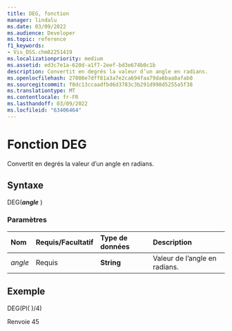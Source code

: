```yaml
---
title: DEG, fonction
manager: lindalu
ms.date: 03/09/2022
ms.audience: Developer
ms.topic: reference
f1_keywords:
- Vis_DSS.chm82251419
ms.localizationpriority: medium
ms.assetid: ed3c7e1a-620d-a1f7-2eef-bd3e674b0c1b
description: Convertit en degrés la valeur d’un angle en radians.
ms.openlocfilehash: 27008e7dff81a3a7e2ca694faa79da6baa8afab0
ms.sourcegitcommit: f8dc13ccaadfbd6d3783c3b291d998d5255a5f38
ms.translationtype: MT
ms.contentlocale: fr-FR
ms.lasthandoff: 03/09/2022
ms.locfileid: "63406464"
---
```

# <a name="deg-function"></a>Fonction DEG

Convertit en degrés la valeur d’un angle en radians.
  
## <a name="syntax"></a>Syntaxe

DEG(***angle*** )
  
### <a name="parameters"></a>Paramètres

|**Nom**|**Requis/Facultatif**|**Type de données**|**Description**|
|:-----|:-----|:-----|:-----|
| *angle* <br/> |Requis  <br/> |**String** <br/> |Valeur de l’angle en radians. |

## <a name="example"></a>Exemple

DEG(PI( )/4)
  
Renvoie 45
  